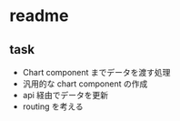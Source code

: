 # readme

## task

- Chart component までデータを渡す処理
- 汎用的な chart component の作成
- api 経由でデータを更新
- routing を考える
